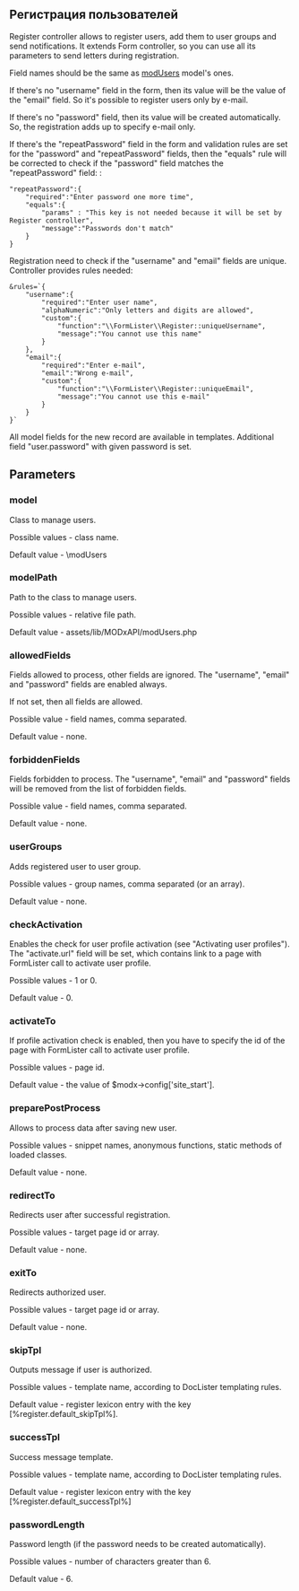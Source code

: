 ## Регистрация пользователей

Register controller allows to register users, add them to user groups and send notifications. It extends Form controller, so you can use all its parameters to send letters during registration.

Field names should be the same as [modUsers](http://docs.evolution-cms.com/Extras/Snippets/DocLister/MODxAPI) model's ones.

If there's no "username" field in the form, then its value will be the value of the "email" field. So it's possible to register users only by e-mail.

If there's no "password" field, then its value will be created automatically. So, the registration adds up to specify e-mail only.

If there's the "repeatPassword" field in the form and validation rules are set for the "password" and "repeatPassword" fields, then the "equals" rule will be corrected to check if the "password" field matches the "repeatPassword" field:
:
```
"repeatPassword":{
    "required":"Enter password one more time",
    "equals":{
        "params" : "This key is not needed because it will be set by Register controller",
        "message":"Passwords don't match"
    }
}
```

Registration need to check if the "username" and "email" fields are unique. Controller provides rules needed:
```
&rules=`{
    "username":{
        "required":"Enter user name",
        "alphaNumeric":"Only letters and digits are allowed",
        "custom":{
            "function":"\\FormLister\\Register::uniqueUsername",
            "message":"You cannot use this name"
        }
    },
    "email":{
        "required":"Enter e-mail",
        "email":"Wrong e-mail",
        "custom":{
            "function":"\\FormLister\\Register::uniqueEmail",
            "message":"You cannot use this e-mail"
        }
    }
}`
```
All model fields for the new record are available in templates. Additional field "user.password" with given password is set. 

## Parameters
### model
Class to manage users.

Possible values - class name.

Default value - \modUsers

### modelPath
Path to the class to manage users.

Possible values - relative file path.

Default value - assets/lib/MODxAPI/modUsers.php

### allowedFields
Fields allowed to process, other fields are ignored. The "username", "email" and "password" fields are enabled always.

If not set, then all fields are allowed.

Possible value - field names, comma separated. 

Default value - none.

### forbiddenFields
Fields forbidden to process. The "username", "email" and "password" fields will be removed from the list of forbidden fields.

Possible value - field names, comma separated. 

Default value - none.

### userGroups
Adds registered user to user group.

Possible values - group names, comma separated (or an array).

Default value - none.

### checkActivation
Enables the check for user profile activation (see "Activating user profiles"). The "activate.url" field will be set, which contains link to a page with FormLister call to activate user profile.  

Possible values - 1 or 0.

Default value - 0.

### activateTo
If profile activation check is enabled, then you have to specify the id of the page with FormLister call to activate user profile.

Possible values - page id.

Default value - the value of $modx->config['site_start'].

### preparePostProcess
Allows to process data after saving new user.

Possible values - snippet names, anonymous functions, static methods of loaded classes.

Default value - none.

### redirectTo
Redirects user after successful registration.

Possible values - target page id or array.

Default value - none.

### exitTo
Redirects authorized user.

Possible values - target page id or array.

Default value - none.

### skipTpl
Outputs message if user is authorized.

Possible values - template name, according to DocLister templating rules.

Default value - register lexicon entry with the key [%register.default_skipTpl%].

### successTpl
Success message template.

Possible values - template name, according to DocLister templating rules.

Default value - register lexicon entry with the key [%register.default_successTpl%]

### passwordLength
Password length (if the password needs to be created automatically).

Possible values - number of characters greater than 6.

Default value - 6.
